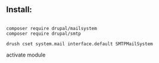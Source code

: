 ## Install:
```

composer require drupal/mailsystem
composer require drupal/smtp

drush cset system.mail interface.default SMTPMailSystem

```

activate module